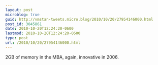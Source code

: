```yaml
---
layout: post
microblog: true
guid: http://vmstan-tweets.micro.blog/2010/10/20/27954146000.html
post_id: 3045861
date: 2010-10-20T12:24:20-0600
lastmod: 2010-10-20T12:24:20-0600
type: post
url: /2010/10/20/27954146000.html
---
```

2GB of memory in the MBA, again, innovative in 2006.
